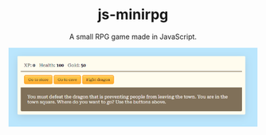 <div align="center">
    <h1>
        js-minirpg
    </h1>
    <p>A small RPG game made in JavaScript.</p>
    <img src="/img/minirpg.png" alt="Mini RPG" style="width:500px;"/>
</div>
